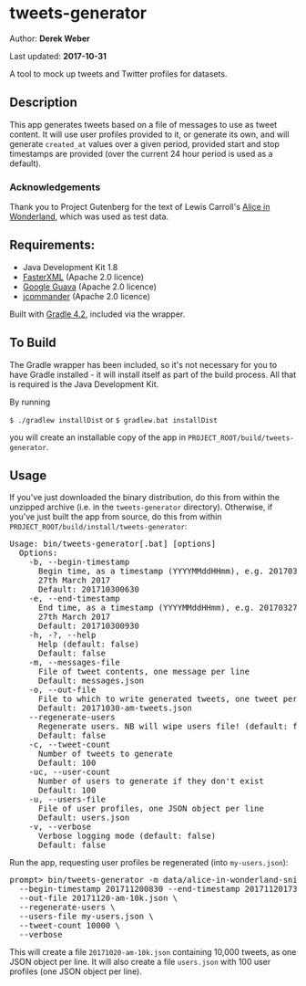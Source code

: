 # tweets-generator

Author: **Derek Weber**

Last updated: **2017-10-31**

A tool to mock up tweets and Twitter profiles for datasets.


## Description

This app generates tweets based on a file of messages to use as tweet content. It will
use user profiles provided to it, or generate its own, and will generate `created_at`
values over a given period, provided start and stop timestamps are provided (over the
current 24 hour period is used as a default).

### Acknowledgements

Thank you to Project Gutenberg for the text of Lewis Carroll's 
[Alice in Wonderland](https://www.gutenberg.org/files/11/11-h/11-h.htm), which was used
as test data.

## Requirements:

 + Java Development Kit 1.8
 + [FasterXML](http://wiki.fasterxml.com/JacksonHome) (Apache 2.0 licence)
 + [Google Guava](https://github.com/google/guava) (Apache 2.0 licence)
 + [jcommander](http://jcommander.org) (Apache 2.0 licence)

Built with [Gradle 4.2](http://gradle.org), included via the wrapper.


## To Build

The Gradle wrapper has been included, so it's not necessary for you to have
Gradle installed - it will install itself as part of the build process. All that
is required is the Java Development Kit.

By running

`$ ./gradlew installDist` or `$ gradlew.bat installDist`

you will create an installable copy of the app in `PROJECT_ROOT/build/tweets-generator`.


## Usage
If you've just downloaded the binary distribution, do this from within the
unzipped archive (i.e. in the `tweets-generator` directory). Otherwise, if you've
just built the app from source, do this from within
`PROJECT_ROOT/build/install/tweets-generator`:

<pre>
Usage: bin/tweets-generator[.bat] [options]
  Options:
    -b, --begin-timestamp
      Begin time, as a timestamp (YYYYMMddHHmm), e.g. 201703270930 is 9:30am,
      27th March 2017
      Default: 201710300630
    -e, --end-timestamp
      End time, as a timestamp (YYYYMMddHHmm), e.g. 201703270930 is 9:30am,
      27th March 2017
      Default: 201710300930
    -h, -?, --help
      Help (default: false)
      Default: false
    -m, --messages-file
      File of tweet contents, one message per line
      Default: messages.json
    -o, --out-file
      File to which to write generated tweets, one tweet per line
      Default: 20171030-am-tweets.json
    --regenerate-users
      Regenerate users. NB will wipe users file! (default: false)
      Default: false
    -c, --tweet-count
      Number of tweets to generate
      Default: 100
    -uc, --user-count
      Number of users to generate if they don't exist
      Default: 100
    -u, --users-file
      File of user profiles, one JSON object per line
      Default: users.json
    -v, --verbose
      Verbose logging mode (default: false)
      Default: false
</pre>

Run the app, requesting user profiles be regenerated (into `my-users.json`):
<pre>
prompt> bin/tweets-generator -m data/alice-in-wonderland-snippets.txt \
  --begin-timestamp 201711200830 --end-timestamp 201711201730 \
  --out-file 20171120-am-10k.json \
  --regenerate-users \
  --users-file my-users.json \
  --tweet-count 10000 \
  --verbose
</pre>

This will create a file `20171020-am-10k.json` containing 10,000 tweets, as
one JSON object per line. It will also create a file `users.json` with 100 user
profiles (one JSON object per line).

